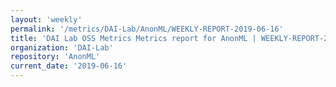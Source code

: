 ```yaml
---
layout: 'weekly'
permalink: '/metrics/DAI-Lab/AnonML/WEEKLY-REPORT-2019-06-16'
title: 'DAI Lab OSS Metrics Metrics report for AnonML | WEEKLY-REPORT-2019-06-16'
organization: 'DAI-Lab'
repository: 'AnonML'
current_date: '2019-06-16'
---
```

